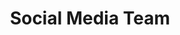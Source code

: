 ---
name: Mohammad
title: Social Media Team
tags:
  - social
picture: ../../images/team/Ta11yCat.png
---